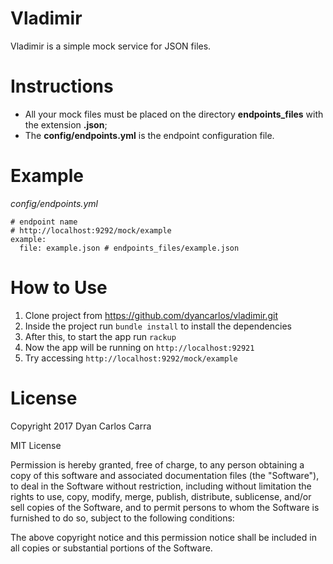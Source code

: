 # Vladimir
Vladimir is a simple mock service for JSON files.

# Instructions
* All your mock files must be placed on the directory **endpoints_files** with the extension **.json**;
* The **config/endpoints.yml** is the endpoint configuration file.

# Example
*config/endpoints.yml*
```
# endpoint name
# http://localhost:9292/mock/example
example:
  file: example.json # endpoints_files/example.json
```

# How to Use
1. Clone project from https://github.com/dyancarlos/vladimir.git
2. Inside the project run `bundle install` to install the dependencies
3. After this, to start the app run `rackup`
4. Now the app will be running on `http://localhost:92921`
5. Try accessing `http://localhost:9292/mock/example`

# License
Copyright 2017 Dyan Carlos Carra

MIT License

Permission is hereby granted, free of charge, to any person obtaining a copy of this software and associated documentation files (the "Software"), to deal in the Software without restriction, including without limitation the rights to use, copy, modify, merge, publish, distribute, sublicense, and/or sell copies of the Software, and to permit persons to whom the Software is furnished to do so, subject to the following conditions:

The above copyright notice and this permission notice shall be included in all copies or substantial portions of the Software.
